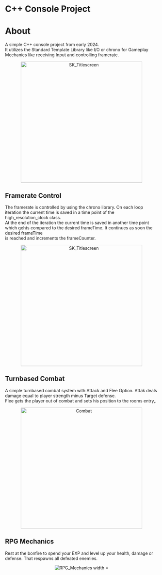 # C++ Console Project

# About
A simple C++ console project from early 2024.  
It utilizes the Standard Template Library like I/O or chrono for Gameplay Mechanics like receiving Input and controlling framerate.  
<div align="center">
<img src="https://github.com/user-attachments/assets/fce8fa0f-6194-4426-9aad-ab7a43cd66a7" alt="SK_Titlescreen" width = "400"/>  
 </div>

## Framerate Control
The framerate is controlled by using the chrono library. On each loop iteration the current time is saved in a time point of the high_resolution_clock class.  
At the end of the iteration the current time is saved in another time point which gehts compared to the desired frameTime. It continues as soon the desired frameTime  
is reached and increments the frameCounter.
<div align="center">
<img src="https://github.com/user-attachments/assets/42f9c5ec-d9a5-486c-af8d-897e00139d45" alt="SK_Titlescreen" width = "400"/>  
 </div>


## Turnbased Combat
A simple turnbased combat system with Attack and Flee Option. Attak deals damage equal to player strength minus Target defense.  
Flee gets the player out of combat and sets his position to the rooms entry,.
 <div align="center">
<img src="https://github.com/user-attachments/assets/d6eec9e6-8f8f-4557-a41f-23b091fe98da" alt="Combat" width = "400"/>  
 </div>

 ## RPG Mechanics
 Rest at the bonfire to spend your EXP and level up your health, damage or defense. That respawns all defeated enemies.  
  <div align="center">
<img src="https://github.com/user-attachments/assets/72362f5d-b27b-49be-af21-da97c9f022be" alt="RPG_Mechanics width = "400"/>  
 </div>

